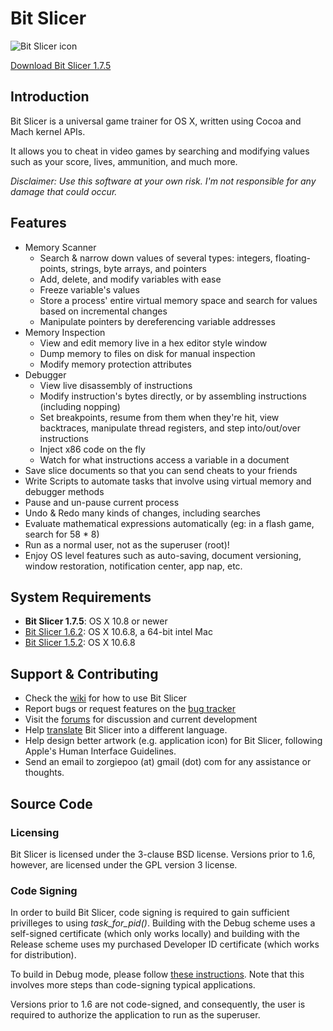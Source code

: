 # Bit Slicer
![Bit Slicer icon](https://dl.dropbox.com/u/10108199/bit_slicer/web_icon.png)

[Download Bit Slicer 1.7.5](https://bitbucket.org/zorgiepoo/bit-slicer/downloads/Bit%20Slicer%201.7.5.zip)

## Introduction
Bit Slicer is a universal game trainer for OS X, written using Cocoa and Mach kernel APIs.

It allows you to cheat in video games by searching and modifying values such as your score, lives, ammunition, and much more.

*Disclaimer: Use this software at your own risk. I'm not responsible for any damage that could occur.*

## Features
* Memory Scanner
	* Search & narrow down values of several types: integers, floating-points, strings, byte arrays, and pointers
	* Add, delete, and modify variables with ease
	* Freeze variable's values
	* Store a process' entire virtual memory space and search for values based on incremental changes
	* Manipulate pointers by dereferencing variable addresses
* Memory Inspection
	* View and edit memory live in a hex editor style window
	* Dump memory to files on disk for manual inspection
	* Modify memory protection attributes
* Debugger
	* View live disassembly of instructions
	* Modify instruction's bytes directly, or by assembling instructions (including nopping)
	* Set breakpoints, resume from them when they're hit, view backtraces, manipulate thread registers, and step into/out/over instructions
	* Inject x86 code on the fly
	* Watch for what instructions access a variable in a document
* Save slice documents so that you can send cheats to your friends
* Write Scripts to automate tasks that involve using virtual memory and debugger methods
* Pause and un-pause current process
* Undo & Redo many kinds of changes, including searches
* Evaluate mathematical expressions automatically (eg: in a flash game, search for 58 * 8)
* Run as a normal user, not as the superuser (root)!
* Enjoy OS level features such as auto-saving, document versioning, window restoration, notification center, app nap, etc.


## System Requirements
* **Bit Slicer 1.7.5**: OS X 10.8 or newer
* [Bit Slicer 1.6.2](https://bitbucket.org/zorgiepoo/bit-slicer/downloads/Bit%20Slicer%201.6.2.zip): OS X 10.6.8, a 64-bit intel Mac
* [Bit Slicer 1.5.2](https://bitbucket.org/zorgiepoo/bit-slicer/downloads/Bit%20Slicer%201.5.2.zip): OS X 10.6.8

## Support & Contributing
* Check the [wiki](https://github.com/zorgiepoo/Bit-Slicer/wiki/) for how to use Bit Slicer
* Report bugs or request features on the [bug tracker](https://github.com/zorgiepoo/Bit-Slicer/issues)
* Visit the [forums](http://portingteam.com/forum/157-bit-slicer/) for discussion and current development
* Help [translate](https://github.com/zorgiepoo/Bit-Slicer/wiki/Localization) Bit Slicer into a different language.
* Help design better artwork (e.g. application icon) for Bit Slicer, following Apple's Human Interface Guidelines.
* Send an email to zorgiepoo (at) gmail (dot) com for any assistance or thoughts.

## Source Code
### Licensing
Bit Slicer is licensed under the 3-clause BSD license. Versions prior to 1.6, however, are licensed under the GPL version 3 license.

### Code Signing
In order to build Bit Slicer, code signing is required to gain sufficient privilleges to using *task_for_pid()*. Building with the Debug scheme uses a self-signed certificate (which only works locally) and building with the Release scheme uses my purchased Developer ID certificate (which works for distribution).

To build in Debug mode, please follow [these instructions](https://github.com/zorgiepoo/Bit-Slicer/wiki/Code-Signing). Note that this involves more steps than code-signing typical applications.

Versions prior to 1.6 are not code-signed, and consequently, the user is required to authorize the application to run as the superuser.
